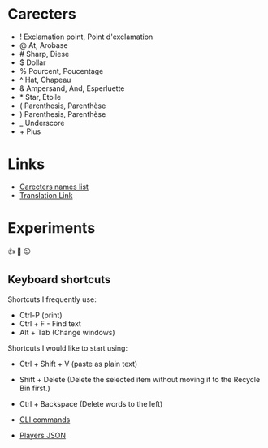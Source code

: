 # Carecters
* !  Exclamation point, Point d'exclamation
* @ At, Arobase 
* \# Sharp, Diese
* $ Dollar
* % Pourcent, Poucentage
* ^ Hat, Chapeau
* & Ampersand, And, Esperluette
* \* Star, Etoile
* ( Parenthesis, Parenthèse
* ) Parenthesis, Parenthèse
* _ Underscore 
* \+ Plus

# Links
* [Carecters names list](https://excelnotes.com/names-of-the-keyboard-symbols/)
* [Translation Link](https://translate.google.ca/?sl=auto&tl=en&op=translate)

# Experiments
  :+1: :bug: :wink:
  
## Keyboard shortcuts
Shortcuts I frequently use: 
- Ctrl-P (print)
- Ctrl + F  -  Find text
- Alt + Tab (Change windows)

Shortcuts I would like to start using: 
- Ctrl + Shift + V (paste as plain text)
- Shift + Delete (Delete the selected item without moving it to the Recycle Bin first.)
- Ctrl + Backspace (Delete words to the left)

- [CLI commands](docs/cli.md) 
- [Players JSON](docs/players.json)
